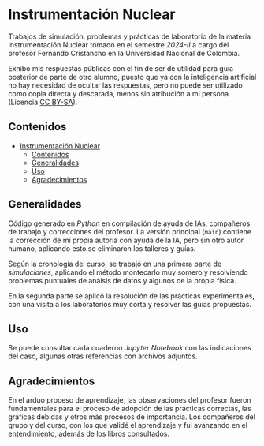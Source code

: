 # Instrumentación Nuclear
Trabajos de simulación, problemas y prácticas de laboratorio de la materia Instrumentación Nuclear tomado en el semestre *2024-II* a cargo del profesor Fernando Cristancho en la Universidad Nacional de Colombia.

 Exhibo mis respuestas públicas con el fin de ser de utilidad para guía posterior de parte de otro alumno, puesto que ya con la inteligencia artificial no hay necesidad de ocultar las respuestas, pero no puede ser utilizado  como copia directa y descarada, menos sin atribución a mi persona (Licencia [CC BY-SA](https://creativecommons.org/licenses/by-sa/4.0/)).

 ## Contenidos
- [Instrumentación Nuclear](#instrumentación-nuclear)
  - [Contenidos](#contenidos)
  - [Generalidades](#generalidades)
  - [Uso](#uso)
  - [Agradecimientos](#agradecimientos)


 ## Generalidades
 Código generado en *Python* en compilación de ayuda de IAs, compañeros de trabajo y correcciones del profesor. La versión principal (`main`) contiene la corrección de mi propia autoría con ayuda de la IA, pero sin otro autor humano, aplicando esto se eliminaron los talleres y guías.

 Según la cronología del curso, se trabajó en una primera parte de *simulaciones*, aplicando el método montecarlo muy somero y resolviendo problemas puntuales de anáisis de datos y algunos de la propia física.

 En la segunda parte se aplicó la resolución de las prácticas experimentales, con una visita a los laboratorios muy corta y resolver las guías propuestas.

 ## Uso
 Se puede consultar cada cuaderno *Jupyter Notebook* con las indicaciones del caso, algunas otras referencias con archivos adjuntos.

 ## Agradecimientos
 En el arduo proceso de aprendizaje, las observaciones del profesor fueron fundamentales para el proceso de adopción de las prácticas correctas, las gráficas debidas y otros más procesos de importancia. Los compañeros del grupo y del curso, con los que validé el aprendizaje y fui avanzando en el entendimiento, además de los libros consultados.

